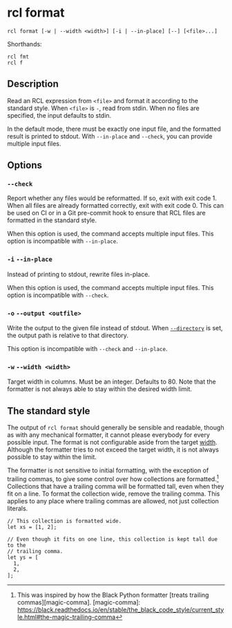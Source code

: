 # rcl format

    rcl format [-w | --width <width>] [-i | --in-place] [--] [<file>...]

Shorthands:

    rcl fmt
    rcl f

## Description

Read an <abbr>RCL</abbr> expression from `<file>` and format it according to the
standard style. When `<file>` is `-`, read from stdin. When no files are
specified, the input defaults to stdin.

In the default mode, there must be exactly one input file, and the formatted
result is printed to stdout. With `--in-place` and `--check`, you can provide
multiple input files.
## Options

### `--check`

Report whether any files would be reformatted. If so, exit with exit code 1.
When all files are already formatted correctly, exit with exit code 0. This
can be used on <abbr>CI</abbr> or in a Git pre-commit hook to ensure that
<abbr>RCL</abbr> files are formatted in the standard style.

When this option is used, the command accepts multiple input files. This option
is incompatible with `--in-place`.

### `-i` `--in-place`

Instead of printing to stdout, rewrite files in-place.

When this option is used, the command accepts multiple input files. This option
is incompatible with `--check`.

### `-o` `--output <outfile>`

Write the output to the given file instead of stdout. When [`--directory`][dir]
is set, the output path is relative to that directory.

This option is incompatible with `--check` and `--in-place`.

[dir]: rcl.md#-c-directory-dir

### `-w` `--width <width>`

Target width in columns. Must be an integer. Defaults to 80. Note that the
formatter is not always able to stay within the desired width limit.

## The standard style

The output of `rcl format` should generally be sensible and readable, though as
with any mechanical formatter, it cannot please everybody for every possible
input. The format is not configurable aside from the target [width](#-w-width-width).
Although the formatter tries to not exceed the target width, it is not always
possible to stay within the limit.

The formatter is not sensitive to initial formatting, with the exception of
trailing commas, to give some control over how collections are formatted.[^1]
Collections that have a trailing comma will be formatted tall, even when they
fit on a line. To format the collection wide, remove the trailing comma. This
applies to any place where trailing commas are allowed, not just collection
literals.

```rcl
// This collection is formatted wide.
let xs = [1, 2];

// Even though it fits on one line, this collection is kept tall due to the
// trailing comma.
let ys = [
  1,
  2,
];
```

[^1]: This was inspired by how the Black Python formatter
      [treats trailing commas][magic-comma].
[magic-comma]: https://black.readthedocs.io/en/stable/the_black_code_style/current_style.html#the-magic-trailing-comma
